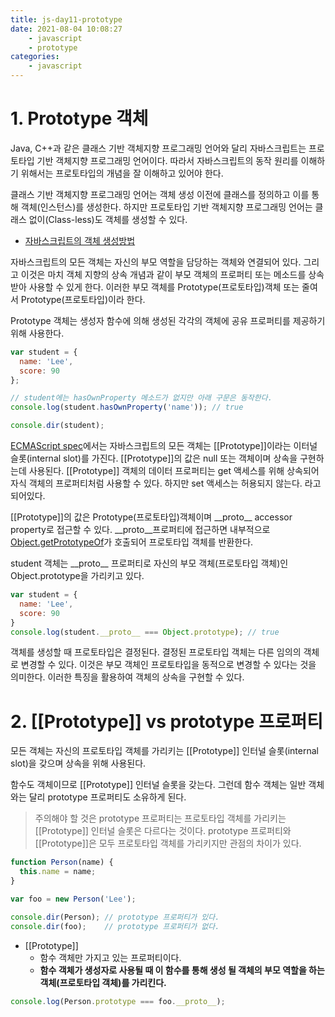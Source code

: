 ```yaml
---
title: js-day11-prototype
date: 2021-08-04 10:08:27
    - javascript 
    - prototype
categories: 
    - javascript
---
```


# 1. Prototype 객체
Java, C++과 같은 클래스 기반 객체지향 프로그래밍 언어와 달리 자바스크립트는 프로토타입 기반 객체지향 프로그래밍 언어이다. 따라서 자바스크립트의 동작 원리를 이해하기 위해서는 프로토타입의 개념을 잘 이해하고 있어야 한다.

클래스 기반 객체지향 프로그래밍 언어는 객체 생성 이전에 클래스를 정의하고 이를 통해 객체(인스턴스)를 생성한다. 하지만 프로토타입 기반 객체지향 프로그래밍 언어는 클래스 없이(Class-less)도 객체를 생성할 수 있다. 

- [자바스크립트의 객체 생성방법](https://wontaejang.github.io/2021/06/30/js-day7-object/)

자바스크립트의 모든 객체는 자신의 부모 역할을 담당하는 객체와 연결되어 있다. 그리고 이것은 마치 객체 지향의 상속 개념과 같이 부모 객체의 프로퍼티 또는 메소드를 상속받아 사용할 수 있게 한다. 이러한 부모 객체를 Prototype(프로토타입)객체 또는 줄여서 Prototype(프로토타입)이라 한다. 

Prototype 객체는 생성자 함수에 의해 생성된 각각의 객체에 공유 프로퍼티를 제공하기 위해 사용한다. 

``` javascript
var student = {
  name: 'Lee',
  score: 90
};

// student에는 hasOwnProperty 메소드가 없지만 아래 구문은 동작한다.
console.log(student.hasOwnProperty('name')); // true

console.dir(student);
```

[ECMAScript spec](https://tc39.es/ecma262/#sec-ordinary-and-exotic-objects-behaviours)에서는 자바스크립트의 모든 객체는 [[Prototype]]이라는 이터널 슬롯(internal slot)를 가진다. [[Prototype]]의 값은 null 또는 객체이며 상속을 구현하는데 사용된다. [[Prototype]] 객체의 데이터 프로퍼티는 get 액세스를 위해 상속되어 자식 객체의 프로퍼티처럼 사용할 수 있다. 하지만 set 액세스는 허용되지 않는다. 라고 되어있다. 

[[Prototype]]의 값은 Prototype(프로토타입)객체이며 &#95;&#95;proto&#95;&#95; accessor property로 접근할 수 있다. &#95;&#95;proto&#95;&#95;프로퍼티에 접근하면 내부적으로 [Object.getPrototypeOf](https://developer.mozilla.org/ko/docs/Web/JavaScript/Reference/Global_Objects/Object/getPrototypeOf)가 호출되어 프로토타입 객체를 반환한다. 

student 객체는 &#95;&#95;proto&#95;&#95; 프로퍼티로 자신의 부모 객체(프로토타입 객체)인 Object.prototype을 가리키고 있다. 

``` javascript
var student = {
  name: 'Lee',
  score: 90
}
console.log(student.__proto__ === Object.prototype); // true
```

객체를 생성할 때 프로토타입은 결정된다. 결정된 프로토타입 객체는 다른 임의의 객체로 변경할 수 있다. 이것은 부모 객체인 프로토타입을 동적으로 변경할 수 있다는 것을 의미한다. 이러한 특징을 활용하여 객체의 상속을 구현할 수 있다. 

# 2. [[Prototype]] vs prototype 프로퍼티
모든 객체는 자신의 프로토타입 객체를 가리키는 [[Prototype]] 인터널 슬롯(internal slot)을 갖으며 상속을 위해 사용된다. 

함수도 객체이므로 [[Prototype]] 인터널 슬롯을 갖는다. 그런데 함수 객체는 일반 객체와는 달리 prototype 프로퍼티도 소유하게 된다. 

> 주의해야 할 것은 prototype 프로퍼티는 프로토타입 객체를 가리키는 [[Prototype]] 인터널 슬롯은 다르다는 것이다. prototype 프로퍼티와 [[Prototype]]은 모두 프로토타입 객체를 가리키지만 관점의 차이가 있다.

``` javascript
function Person(name) {
  this.name = name;
}

var foo = new Person('Lee');

console.dir(Person); // prototype 프로퍼티가 있다.
console.dir(foo);    // prototype 프로퍼티가 없다.
```

- [[Prototype]]
    - 함수 객체만 가지고 있는 프로퍼티이다. 
    - **함수 객체가 생성자로 사용될 때 이 함수를 통해 생성 될 객체의 부모 역할을 하는 객체(프로토타입 객체)를 가리킨다.**

``` javascript
console.log(Person.prototype === foo.__proto__);
```